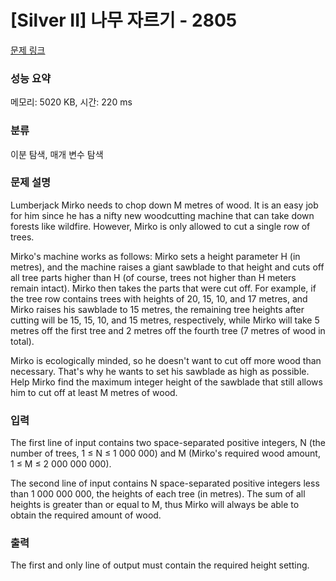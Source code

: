 # [Silver II] 나무 자르기 - 2805 

[문제 링크](https://www.acmicpc.net/problem/2805) 

### 성능 요약

메모리: 5020 KB, 시간: 220 ms

### 분류

이분 탐색, 매개 변수 탐색

### 문제 설명

<p>Lumberjack Mirko needs to chop down M metres of wood. It is an easy job for him since he has a nifty new woodcutting machine that can take down forests like wildfire. However, Mirko is only allowed to cut a single row of trees.</p>

<p>Mirko's machine works as follows: Mirko sets a height parameter H (in metres), and the machine raises a giant sawblade to that height and cuts off all tree parts higher than H (of course, trees not higher than H meters remain intact). Mirko then takes the parts that were cut off. For example, if the tree row contains trees with heights of 20, 15, 10, and 17 metres, and Mirko raises his sawblade to 15 metres, the remaining tree heights after cutting will be 15, 15, 10, and 15 metres, respectively, while Mirko will take 5 metres off the first tree and 2 metres off the fourth tree (7 metres of wood in total).</p>

<p>Mirko is ecologically minded, so he doesn't want to cut off more wood than necessary. That's why he wants to set his sawblade as high as possible. Help Mirko find the maximum integer height of the sawblade that still allows him to cut off at least M metres of wood.</p>

### 입력 

 <p>The first line of input contains two space-separated positive integers, N (the number of trees, 1 ≤ N ≤ 1 000 000) and M (Mirko's required wood amount, 1 ≤ M ≤ 2 000 000 000).</p>

<p>The second line of input contains N space-separated positive integers less than 1 000 000 000, the heights of each tree (in metres). The sum of all heights is greater than or equal to M, thus Mirko will always be able to obtain the required amount of wood.</p>

### 출력 

 <p>The first and only line of output must contain the required height setting.</p>


